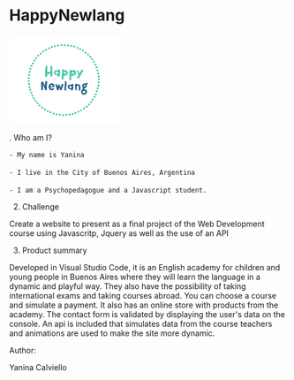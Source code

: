 
# HappyNewlang
<div id="logo" class="sinItem">
            <a class="navbar-brand" href="index.html"><img src="Imagenes/logo4.png.png" alt="HappyNewlang" width="200px"></a>
              
 </div>

. Who am I?

    - My name is Yanina

    - I live in the City of Buenos Aires, Argentina

    - I am a Psychopedagogue and a Javascript student.
    
2. Challenge

Create a website to present as a final project of the Web Development course using Javascritp, Jquery as well as the use of an API

3. Product summary

Developed in Visual Studio Code, it is an English academy for children and young people in Buenos Aires where they will learn the language in a dynamic and playful way. They also have the possibility of taking international exams and taking courses abroad.
You can choose a course and simulate a payment. It also has an online store with products from the academy. The contact form is validated by displaying the user's data on the console. An api is included that simulates data from the course teachers and animations are used to make the site more dynamic.



Author:

Yanina Calviello
